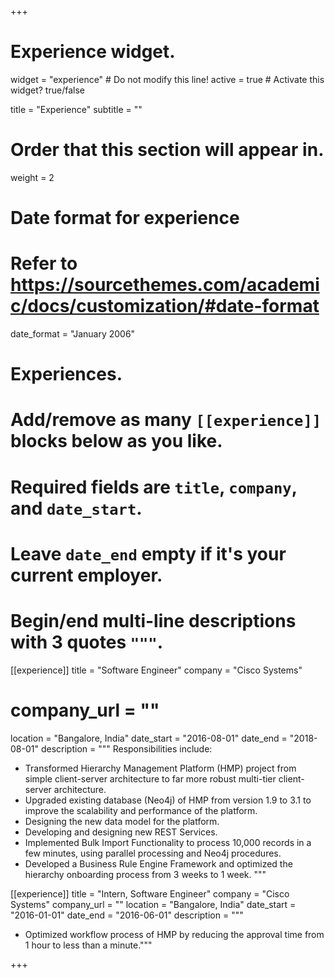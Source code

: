 +++
# Experience widget.
widget = "experience"  # Do not modify this line!
active = true  # Activate this widget? true/false

title = "Experience"
subtitle = ""

# Order that this section will appear in.
weight = 2

# Date format for experience
#   Refer to https://sourcethemes.com/academic/docs/customization/#date-format
date_format = "January 2006"

# Experiences.
#   Add/remove as many `[[experience]]` blocks below as you like.
#   Required fields are `title`, `company`, and `date_start`.
#   Leave `date_end` empty if it's your current employer.
#   Begin/end multi-line descriptions with 3 quotes `"""`.
[[experience]]
  title = "Software Engineer"
  company = "Cisco Systems"
#  company_url = ""
  location = "Bangalore, India"
date_start = "2016-08-01"
date_end = "2018-08-01"
  description = """
  Responsibilities include:
  
  * Transformed Hierarchy Management Platform (HMP) project from simple client-server architecture to far more robust multi-tier client-  server architecture.
  * Upgraded existing database (Neo4j) of HMP from version 1.9 to 3.1 to improve the scalability and performance of the platform.
  * Designing the new data model for the platform.
  * Developing and designing new REST Services.
  * Implemented Bulk Import Functionality to process 10,000 records in a few minutes, using parallel
processing and Neo4j procedures.
  * Developed a Business Rule Engine Framework and optimized the hierarchy onboarding process from 3 weeks to 1 week.
  """

[[experience]]
  title = "Intern, Software Engineer"
  company = "Cisco Systems"
  company_url = ""
  location = "Bangalore, India"
date_start = "2016-01-01"
date_end = "2016-06-01"
  description = """
  * Optimized workflow process of HMP by reducing the approval time from 1 hour to less than a minute."""

+++
